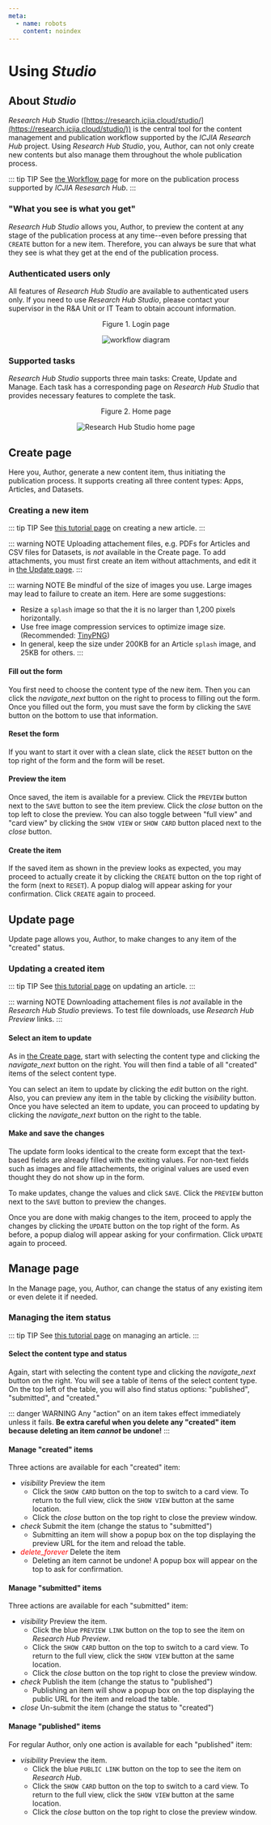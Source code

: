 ```yaml
---
meta:
  - name: robots
    content: noindex
---
```


# Using _Studio_

<StaffOnly />

## About _Studio_

_Research Hub Studio_ ([https://research.icjia.cloud/studio/](https://research.icjia.cloud/studio/)) is the central tool for the content management and publication workflow supported by the _ICJIA Research Hub_ project. Using _Research Hub Studio_, you, Author, can not only create new contents but also manage them throughout the whole publication process.

::: tip TIP
See [the Workflow page](workflow.md) for more on the publication process supported by _ICJIA Resesarch Hub_.
:::

### "What you see is what you get"

_Research Hub Studio_ allows you, Author, to preview the content at any stage of the publication process at any time--even before pressing that `CREATE` button for a new item. Therefore, you can always be sure that what they see is what they get at the end of the publication process.

### Authenticated users only

All features of _Research Hub Studio_ are available to authenticated users only. If you need to use _Research Hub Studio_, please contact your supervisor in the R&A Unit or IT Team to obtain account information.

<div style="text-align:center">
<span class="fig-title">Figure 1. Login page</span>

![workflow diagram](/docs/assets/img/login.png)

</div>

### Supported tasks

_Research Hub Studio_ supports three main tasks: Create, Update and Manage. Each task has a corresponding page on _Research Hub Studio_ that provides necessary features to complete the task.

<div style="text-align:center">
<span class="fig-title">Figure 2. Home page</span>

![Research Hub Studio home page](/docs/assets/img/home.png)

</div>

## Create page

Here you, Author, generate a new content item, thus initiating the publication process. It supports creating all three content types: Apps, Articles, and Datasets.

### Creating a new item

::: tip TIP
See [this tutorial page](tutorials/create-article.md) on creating a new article.
:::

::: warning NOTE
Uploading attachement files, e.g. PDFs for Articles and CSV files for Datasets, is _not_ available in the Create page. To add attachments, you must first create an item without attachments, and edit it in [the Update page](#update-page).
:::

::: warning NOTE
Be mindful of the size of images you use. Large images may lead to failure to create an item. Here are some suggestions:

- Resize a `splash` image so that the it is no larger than 1,200 pixels horizontally.
- Use free image compression services to optimize image size. (Recommended: [TinyPNG](https://tinypng.com/))
- In general, keep the size under 200KB for an Article `splash` image, and 25KB for others.
  :::

#### Fill out the form

You first need to choose the content type of the new item. Then you can click the <i class="material-icons">navigate_next</i> button on the right to process to filling out the form. Once you filled out the form, you must save the form by clicking the `SAVE` button on the bottom to use that information.

#### Reset the form

If you want to start it over with a clean slate, click the `RESET` button on the top right of the form and the form will be reset.

#### Preview the item

Once saved, the item is available for a preview. Click the `PREVIEW` button next to the `SAVE` button to see the item preview. Click the <i class="material-icons">close</i> button on the top left to close the preview. You can also toggle between "full view" and "card view" by clicking the `SHOW VIEW` or `SHOW CARD` button placed next to the <i class="material-icons">close</i> button.

#### Create the item

If the saved item as shown in the preview looks as expected, you may proceed to actually create it by clicking the `CREATE` button on the top right of the form (next to `RESET`). A popup dialog will appear asking for your confirmation. Click `CREATE` again to proceed.

## Update page

Update page allows you, Author, to make changes to any item of the "created" status.

### Updating a created item

::: tip TIP
See [this tutorial page](tutorials/update-article.md) on updating an article.
:::

::: warning NOTE
Downloading attachement files is _not_ available in the _Research Hub Studio_ previews. To test file downloads, use _Research Hub Preview_ links.
:::

#### Select an item to update

As in [the Create page](#create-page), start with selecting the content type and clicking the <i class="material-icons">navigate_next</i> button on the right. You will then find a table of all "created" items of the select content type.

You can select an item to update by clicking the <i class="material-icons">edit</i> button on the right. Also, you can preview any item in the table by clicking the <i class="material-icons">visibility</i> button. Once you have selected an item to update, you can proceed to updating by clicking the <i class="material-icons">navigate_next</i> button on the right to the table.

#### Make and save the changes

The update form looks identical to the create form except that the text-based fields are already filled with the exiting values. For non-text fields such as images and file attachements, the original values are used even thought they do not show up in the form.

To make updates, change the values and click `SAVE`. Click the `PREVIEW` button next to the `SAVE` button to preview the changes.

Once you are done with makig changes to the item, proceed to apply the changes by clicking the `UPDATE` button on the top right of the form. As before, a popup dialog will appear asking for your confirmation. Click `UPDATE` again to proceed.

## Manage page

In the Manage page, you, Author, can change the status of any existing item or even delete it if needed.

### Managing the item status

::: tip TIP
See [this tutorial page](tutorials/manage-article.md) on managing an article.
:::

#### Select the content type and status

Again, start with selecting the content type and clicking the <i class="material-icons">navigate_next</i> button on the right. You will see a table of items of the select content type. On the top left of the table, you will also find status options: "published", "submitted", and "created."

::: danger WARNING
Any "action" on an item takes effect immediately unless it fails. **Be extra careful when you delete any "created" item because deleting an item _cannot_ be undone!**
:::

#### Manage "created" items

Three actions are available for each "created" item:

- <i class="material-icons">visibility</i> Preview the item
  - Click the `SHOW CARD` button on the top to switch to a card view. To return to the full view, click the `SHOW VIEW` button at the same location.
  - Click the <i class="material-icons">close</i> button on the top right to close the preview window.
- <i class="material-icons">check</i> Submit the item (change the status to "submitted")
  - Submitting an item will show a popup box on the top displaying the preview URL for the item and reload the table.
- <i class="material-icons" style="color:red;">delete_forever</i> Delete the item
  - Deleting an item cannot be undone! A popup box will appear on the top to ask for confirmation.

#### Manage "submitted" items

Three actions are available for each "submitted" item:

- <i class="material-icons">visibility</i> Preview the item.
  - Click the blue `PREVIEW LINK` button on the top to see the item on _Research Hub Preview_.
  - Click the `SHOW CARD` button on the top to switch to a card view. To return to the full view, click the `SHOW VIEW` button at the same location.
  - Click the <i class="material-icons">close</i> button on the top right to close the preview window.
- <i class="material-icons">check</i> Publish the item (change the status to "published")
  - Publishing an item will show a popup box on the top displaying the public URL for the item and reload the table.
- <i class="material-icons">close</i> Un-submit the item (change the status to "created")

#### Manage "published" items

For regular Author, only one action is available for each "published" item:

- <i class="material-icons">visibility</i> Preview the item.
  - Click the blue `PUBLIC LINK` button on the top to see the item on _Research Hub_.
  - Click the `SHOW CARD` button on the top to switch to a card view. To return to the full view, click the `SHOW VIEW` button at the same location.
  - Click the <i class="material-icons">close</i> button on the top right to close the preview window.
